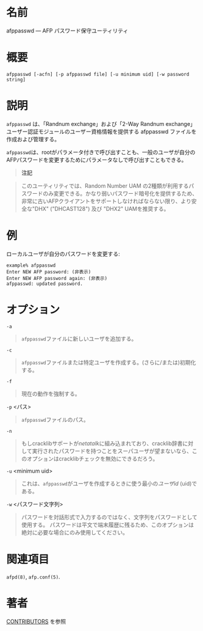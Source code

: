 # 名前

afppasswd — AFP パスワード保守ユーティリティ

# 概要

`afppasswd [-acfn] [-p afppasswd file] [-u minimum uid] [-w password
string]`

# 説明

`afppasswd` は、「Randnum exchange」および「2-Way Randnum
exchange」ユーザー認証モジュールのユーザー資格情報を提供する afppasswd ファイルを作成および管理する。

`afppasswd`は、rootがパラメータ付きで呼び出すことも、一般のユーザが自分のAFPパスワードを変更するためにパラメータなしで呼び出すこともできる。

> **注記**

> このユーティリティでは、Random Number UAM
の2種類が利用するパスワードのみ変更できる。かなり弱いパスワード暗号化を提供するため、非常に古いAFPクライアントをサポートしなければならない限り、より安全な"DHX"
("DHCAST128") 及び "DHX2" UAMを推奨する。

# 例

ローカルユーザが自分のパスワードを変更する:

    example% afppasswd
    Enter NEW AFP password: (非表示)
    Enter NEW AFP password again: (非表示)
    afppasswd: updated password.

# オプション

`-a`

> `afppasswd`ファイルに新しいユーザを追加する。

`-c`

> `afppasswd`ファイルまたは特定ユーザを作成する。(さらに/または)初期化する。

`-f`

> 現在の動作を強制する。

`-p` \<パス\>

> `afppasswd`ファイルのパス。

`-n`

> もしcracklibサポートが*netatalk*に組み込まれており、cracklib辞書に対して実行されたパスワードを持つことをスーパユーザが望まないなら、このオプションはcracklibチェックを無効にできるだろう。

`-u` \<minimum uid\>

> これは、`afppasswd`がユーザを作成するときに使う最小の*ユーザid*
(uid)である。

`-w` \<パスワード文字列\>

> パスワードを対話形式で入力するのではなく、文字列をパスワードとして使用する。
パスワードは平文で端末履歴に残るため、このオプションは絶対に必要な場合にのみ使用してください。

# 関連項目

`afpd(8)`, `afp.conf(5)`.

# 著者

[CONTRIBUTORS](https://netatalk.io/contributors) を参照
